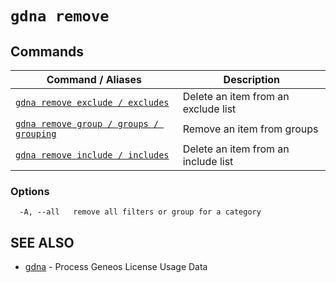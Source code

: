 # `gdna remove`




## Commands

| Command / Aliases | Description |
|-------|-------|
| [`gdna remove exclude / excludes`](gdna_remove_exclude.md)	 | Delete an item from an exclude list |
| [`gdna remove group / groups / grouping`](gdna_remove_group.md)	 | Remove an item from groups |
| [`gdna remove include / includes`](gdna_remove_include.md)	 | Delete an item from an include list |

### Options

```text
  -A, --all   remove all filters or group for a category
```

## SEE ALSO

* [gdna](gdna.md)	 - Process Geneos License Usage Data
